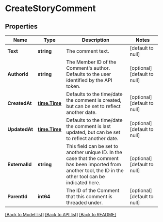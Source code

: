 # CreateStoryComment

## Properties
Name | Type | Description | Notes
------------ | ------------- | ------------- | -------------
**Text** | **string** | The comment text. | [default to null]
**AuthorId** | **string** | The Member ID of the Comment&#x27;s author. Defaults to the user identified by the API token. | [optional] [default to null]
**CreatedAt** | [**time.Time**](time.Time.md) | Defaults to the time/date the comment is created, but can be set to reflect another date. | [optional] [default to null]
**UpdatedAt** | [**time.Time**](time.Time.md) | Defaults to the time/date the comment is last updated, but can be set to reflect another date. | [optional] [default to null]
**ExternalId** | **string** | This field can be set to another unique ID. In the case that the comment has been imported from another tool, the ID in the other tool can be indicated here. | [optional] [default to null]
**ParentId** | **int64** | The ID of the Comment that this comment is threaded under. | [optional] [default to null]

[[Back to Model list]](../README.md#documentation-for-models) [[Back to API list]](../README.md#documentation-for-api-endpoints) [[Back to README]](../README.md)

